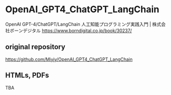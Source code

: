 # OpenAI_GPT4_ChatGPT_LangChain

OpenAI GPT-4/ChatGPT/LangChain 人工知能プログラミング実践入門 | 株式会社ボーンデジタル
https://www.borndigital.co.jp/book/30237/

## original repository

https://github.com/Miyjy/OpenAI_GPT4_ChatGPT_LangChain

## HTMLs, PDFs

TBA

